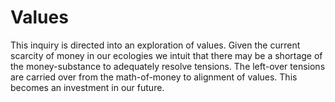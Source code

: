 # Values

This inquiry is directed into an exploration of values. Given the current scarcity of money in our ecologies we intuit that there may be a shortage of the money-substance to adequately resolve tensions. The left-over tensions are carried over from the math-of-money to alignment of values. This becomes an investment in our future.